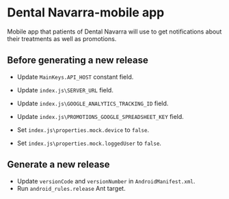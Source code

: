 Dental Navarra-mobile app
======

Mobile app that patients of Dental Navarra will use to get notifications about their treatments as well as promotions.

Before generating a new release
--

* Update `MainKeys.API_HOST` constant field.
* Update `index.js\SERVER_URL` field.
* Update `index.js\GOOGLE_ANALYTICS_TRACKING_ID` field.
* Update `index.js\PROMOTIONS_GOOGLE_SPREADSHEET_KEY` field.

* Set `index.js\properties.mock.device` to `false`.
* Set `index.js\properties.mock.loggedUser` to `false`.

Generate a new release
--

* Update `versionCode` and `versionNumber` in `AndroidManifest.xml`.
* Run `android_rules.release` Ant target.